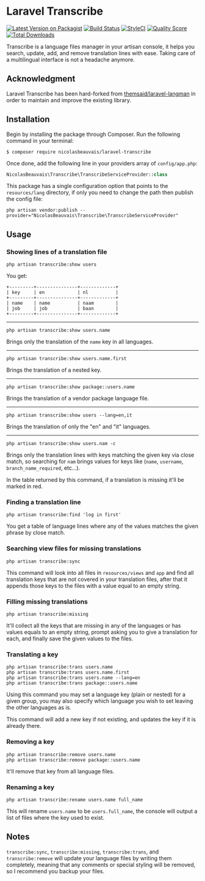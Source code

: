 # Laravel Transcribe

[![Latest Version on Packagist](https://img.shields.io/packagist/v/nicolasbeauvais/laravel-transcribe.svg?style=flat-square)](https://packagist.org/packages/nicolasbeauvais/laravel-transcribe)
[![Build Status](https://img.shields.io/travis/nicolasbeauvais/laravel-transcribe/master.svg?style=flat-square)](https://travis-ci.org/nicolasbeauvais/laravel-transcribe)
[![StyleCI](https://styleci.io/repos/135723983/shield)](https://styleci.io/repos/135723983)
[![Quality Score](https://img.shields.io/scrutinizer/g/nicolasbeauvais/laravel-transcribe.svg?style=flat-square)](https://scrutinizer-ci.com/g/nicolasbeauvais/laravel-transcribe)
[![Total Downloads](https://img.shields.io/packagist/dt/nicolasbeauvais/laravel-transcribe.svg?style=flat-square)](https://packagist.org/packages/nicolasbeauvais/laravel-transcribe)

Transcribe is a language files manager in your artisan console, it helps you search, update, add, and remove
translation lines with ease. Taking care of a multilingual interface is not a headache anymore.

## Acknowledgment

Laravel Transcribe has been hard-forked from
[themsaid/laravel-langman](https://github.com/themsaid/laravel-langman) in order
to maintain and improve the existing library.

## Installation

Begin by installing the package through Composer. Run the following command in your terminal:

```
$ composer require nicolasbeauvais/laravel-transcribe
```

Once done, add the following line in your providers array of `config/app.php`:

```php
NicolasBeauvais\Transcribe\TranscribeServiceProvider::class
```

This package has a single configuration option that points to the `resources/lang` directory, if only you need to change
the path then publish the config file:

```
php artisan vendor:publish --provider="NicolasBeauvais\Transcribe\TranscribeServiceProvider"
```

## Usage

### Showing lines of a translation file

```
php artisan transcribe:show users
```

You get:

```
+---------+---------------+-------------+
| key     | en            | nl          |
+---------+---------------+-------------+
| name    | name          | naam        |
| job     | job           | baan        |
+---------+---------------+-------------+
```

---

```
php artisan transcribe:show users.name
```

Brings only the translation of the `name` key in all languages.

---

```
php artisan transcribe:show users.name.first
```

Brings the translation of a nested key.

---

```
php artisan transcribe:show package::users.name
```

Brings the translation of a vendor package language file.

---

```
php artisan transcribe:show users --lang=en,it
```

Brings the translation of only the "en" and "it" languages.

---

```
php artisan transcribe:show users.nam -c
```

Brings only the translation lines with keys matching the given key via close match, so searching for `nam` brings values for
keys like (`name`, `username`, `branch_name_required`, etc...).

In the table returned by this command, if a translation is missing it'll be marked in red.

### Finding a translation line

```
php artisan transcribe:find 'log in first'
```

You get a table of language lines where any of the values matches the given phrase by close match.

### Searching view files for missing translations

```
php artisan transcribe:sync
```

This command will look into all files in `resources/views` and `app` and find all translation keys that are not covered in your translation files, after
that it appends those keys to the files with a value equal to an empty string.

### Filling missing translations

```
php artisan transcribe:missing
```

It'll collect all the keys that are missing in any of the languages or has values equals to an empty string, prompt
asking you to give a translation for each, and finally save the given values to the files.

### Translating a key

```
php artisan transcribe:trans users.name
php artisan transcribe:trans users.name.first
php artisan transcribe:trans users.name --lang=en
php artisan transcribe:trans package::users.name
```

Using this command you may set a language key (plain or nested) for a given group, you may also specify which language you wish to set leaving the other languages as is.

This command will add a new key if not existing, and updates the key if it is already there.

### Removing a key

```
php artisan transcribe:remove users.name
php artisan transcribe:remove package::users.name
```

It'll remove that key from all language files.

### Renaming a key

```
php artisan transcribe:rename users.name full_name
```

This will rename `users.name` to be `users.full_name`, the console will output a list of files where the key used to exist.

## Notes

`transcribe:sync`, `transcribe:missing`, `transcribe:trans`, and `transcribe:remove` will update your language files by writing them completely, meaning that any comments or special styling will be removed, so I recommend you backup your files.
